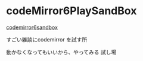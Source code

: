 # codeMirror6PlaySandBox

[codemirror6sandbox](https://pome-ta.github.io/codeMirror6PlaySandBox/)


すごい雑談にcodemirror を試す所

動かなくなってもいいから、やってみる
試し場